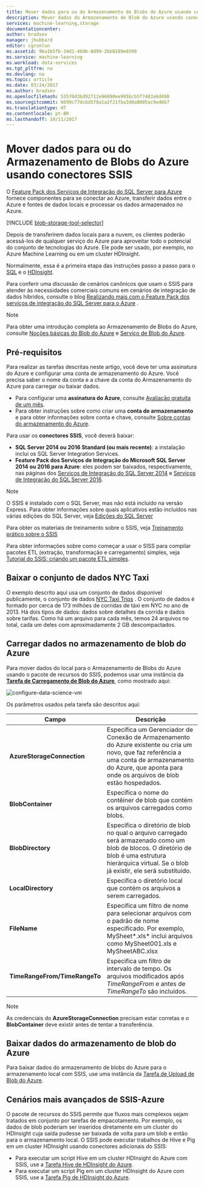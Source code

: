 ```yaml
---
title: Mover dados para ou do Armazenamento de Blobs do Azure usando conectores SSIS | Microsoft Docs
description: Mover dados do Armazenamento de Blob do Azure usando conectores SSIS.
services: machine-learning,storage
documentationcenter: 
author: bradsev
manager: jhubbard
editor: cgronlun
ms.assetid: 96a1b5fb-34d1-4b9b-8d99-2bb8289e0398
ms.service: machine-learning
ms.workload: data-services
ms.tgt_pltfrm: na
ms.devlang: na
ms.topic: article
ms.date: 03/24/2017
ms.author: bradsev
ms.openlocfilehash: 53570d3bd92712e96090ee995bcb5f7483a6d498
ms.sourcegitcommit: 6699c77dcbd5f8a1a2f21fba3d0a0005ac9ed6b7
ms.translationtype: HT
ms.contentlocale: pt-BR
ms.lasthandoff: 10/11/2017
---
```

# <a name="move-data-to-or-from-azure-blob-storage-using-ssis-connectors"></a>Mover dados para ou do Armazenamento de Blobs do Azure usando conectores SSIS
O [Feature Pack dos Serviços de Integração do SQL Server para Azure](https://msdn.microsoft.com/library/mt146770.aspx) fornece componentes para se conectar ao Azure, transferir dados entre o Azure e fontes de dados locais e processar os dados armazenados no Azure.

[!INCLUDE [blob-storage-tool-selector](../../../includes/machine-learning-blob-storage-tool-selector.md)]

Depois de transferirem dados locais para a nuvem, os clientes poderão acessá-los de qualquer serviço do Azure para aproveitar todo o potencial do conjunto de tecnologias do Azure. Ele pode ser usado, por exemplo, no Azure Machine Learning ou em um cluster HDInsight.

Normalmente, essa é a primeira etapa das instruções passo a passo para o [SQL](sql-walkthrough.md) e o [HDInsight](hive-walkthrough.md).

Para conferir uma discussão de cenários canônicos que usam o SSIS para atender às necessidades comerciais comuns em cenários de integração de dados híbridos, consulte o blog [Realizando mais com o Feature Pack dos serviços de integração do SQL Server para o Azure](http://blogs.msdn.com/b/ssis/archive/2015/06/25/doing-more-with-sql-server-integration-services-feature-pack-for-azure.aspx) .

> [!NOTE]
> Para obter uma introdução completa ao Armazenamento de Blobs do Azure, consulte [Noções básicas do Blob do Azure](../../storage/blobs/storage-dotnet-how-to-use-blobs.md) e [Serviço de Blob do Azure](https://msdn.microsoft.com/library/azure/dd179376.aspx).
> 
> 

## <a name="prerequisites"></a>Pré-requisitos
Para realizar as tarefas descritas neste artigo, você deve ter uma assinatura do Azure e configurar uma conta de armazenamento do Azure. Você precisa saber o nome da conta e a chave da conta do Armazenamento do Azure para carregar ou baixar dados.

* Para configurar uma **assinatura do Azure**, consulte [Avaliação gratuita de um mês](https://azure.microsoft.com/pricing/free-trial/).
* Para obter instruções sobre como criar uma **conta de armazenamento** e para obter informações sobre conta e chave, consulte [Sobre contas do armazenamento do Azure](../../storage/common/storage-create-storage-account.md).

Para usar os **conectores SSIS**, você deverá baixar:

* **SQL Server 2014 ou 2016 Standard (ou mais recente)**: a instalação inclui os SQL Server Integration Services.
* **Feature Pack dos Serviços de Integração do Microsoft SQL Server 2014 ou 2016 para Azure**: eles podem ser baixados, respectivamente, nas páginas dos [Serviços de Integração do SQL Server 2014](http://www.microsoft.com/download/details.aspx?id=47366) e [Serviços de Integração do SQL Server 2016](https://www.microsoft.com/download/details.aspx?id=49492).

> [!NOTE]
> O SSIS é instalado com o SQL Server, mas não está incluído na versão Express. Para obter informações sobre quais aplicativos estão incluídos nas várias edições do SQL Server, veja [Edições do SQL Server](http://www.microsoft.com/en-us/server-cloud/products/sql-server-editions/)
> 
> 

Para obter os materiais de treinamento sobre o SSIS, veja [Treinamento prático sobre o SSIS](http://www.microsoft.com/download/details.aspx?id=20766)

Para obter informações sobre como começar a usar o SISS para compilar pacotes ETL (extração, transformação e carregamento) simples, veja [Tutorial do SSIS: criando um pacote ETL simples](https://msdn.microsoft.com/library/ms169917.aspx).

## <a name="download-nyc-taxi-dataset"></a>Baixar o conjunto de dados NYC Taxi
O exemplo descrito aqui usa um conjunto de dados disponível publicamente, o conjunto de dados [NYC Taxi Trips](http://www.andresmh.com/nyctaxitrips/) . O conjunto de dados é formado por cerca de 173 milhões de corridas de táxi em NYC no ano de 2013. Há dois tipos de dados: dados sobre detalhes da corrida e dados sobre tarifas. Como há um arquivo para cada mês, temos 24 arquivos no total, cada um deles com aproximadamente 2 GB descompactados.

## <a name="upload-data-to-azure-blob-storage"></a>Carregar dados no armazenamento de blob do Azure
Para mover dados do local para o Armazenamento de Blobs do Azure usando o pacote de recursos do SSIS, podemos usar uma instância da [**Tarefa de Carregamento de Blob do Azure**](https://msdn.microsoft.com/library/mt146776.aspx), como mostrado aqui:

![configure-data-science-vm](./media/move-data-to-azure-blob-using-ssis/ssis-azure-blob-upload-task.png)

Os parâmetros usados pela tarefa são descritos aqui:

| Campo | Descrição |
| --- | --- |
| **AzureStorageConnection** |Especifica um Gerenciador de Conexão de Armazenamento do Azure existente ou cria um novo, que faz referência a uma conta de armazenamento do Azure, que aponta para onde os arquivos de blob estão hospedados. |
| **BlobContainer** |Especifica o nome do contêiner de blob que contém os arquivos carregados como blobs. |
| **BlobDirectory** |Especifica o diretório de blob no qual o arquivo carregado será armazenado como um blob de blocos. O diretório de blob é uma estrutura hierárquica virtual. Se o blob já existir, ele será substituído. |
| **LocalDirectory** |Especifica o diretório local que contém os arquivos a serem carregados. |
| **FileName** |Especifica um filtro de nome para selecionar arquivos com o padrão de nome especificado. Por exemplo, MySheet\*.xls\* inclui arquivos como MySheet001.xls e MySheetABC.xlsx |
| **TimeRangeFrom/TimeRangeTo** |Especifica um filtro de intervalo de tempo. Os arquivos modificados após *TimeRangeFrom* e antes de *TimeRangeTo* são incluídos. |

> [!NOTE]
> As credenciais do **AzureStorageConnection** precisam estar corretas e o **BlobContainer** deve existir antes de tentar a transferência.
> 
> 

## <a name="download-data-from-azure-blob-storage"></a>Baixar dados do armazenamento de blob do Azure
Para baixar dados do armazenamento de blobs do Azure para o armazenamento local com SSIS, use uma instância da [Tarefa de Upload de Blob do Azure](https://msdn.microsoft.com/library/mt146779.aspx).

## <a name="more-advanced-ssis-azure-scenarios"></a>Cenários mais avançados de SSIS-Azure
O pacote de recursos do SSIS permite que fluxos mais complexos sejam tratados em conjunto por tarefas de empacotamento. Por exemplo, os dados de blob poderiam ser inseridos diretamente em um cluster do HDInsight cuja saída pudesse ser baixada de volta para um blob e então para o armazenamento local. O SSIS pode executar trabalhos de Hive e Pig em um cluster HDInsight usando conectores adicionais do SSIS:

* Para executar um script Hive em um cluster HDInsight do Azure com SSIS, use a [Tarefa Hive de HDInsight do Azure](https://msdn.microsoft.com/library/mt146771.aspx).
* Para executar um script Pig em um cluster HDInsight do Azure com SSIS, use a [Tarefa Pig de HDInsight do Azure](https://msdn.microsoft.com/library/mt146781.aspx).

